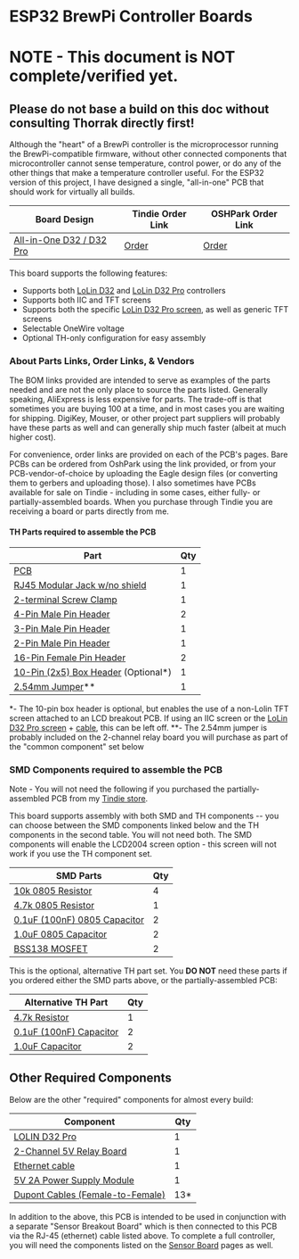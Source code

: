 ESP32 BrewPi Controller Boards
==============================

# NOTE - This document is NOT complete/verified yet. 
## Please do not base a build on this doc without consulting Thorrak directly first!


Although the "heart" of a BrewPi controller is the microprocessor running the BrewPi-compatible firmware, without other
connected components that microcontroller cannot sense temperature, control power, or do any of the other things that
make a temperature controller useful. For the ESP32 version of this project, I have designed a single, "all-in-one" PCB
that should work for virtually all builds. 


| Board Design                                              | Tindie Order Link                               | OSHPark Order Link                                     |
|-----------------------------------------------------------|-------------------------------------------------|--------------------------------------------------------|
| [All-in-One D32 / D32 Pro](D32%20Pro%20-%20-TFT%20AIO.md) | [Order](https://www.tindie.com/products/27251/) | [Order](https://oshpark.com/shared_projects/iRLM23Fa)  |


This board supports the following features:
- Supports both [LoLin D32](https://www.wemos.cc/en/latest/d32/d32.html) and [LoLin D32 Pro](https://www.wemos.cc/en/latest/d32/d32_pro.html) controllers
- Supports both IIC and TFT screens
- Supports both the specific [LoLin D32 Pro screen](https://www.aliexpress.com/item/2251832733414978.html), as well as generic TFT screens
- Selectable OneWire voltage
- Optional TH-only configuration for easy assembly


### About Parts Links, Order Links, & Vendors

The BOM links provided are intended to serve as examples of the parts needed and are not the only place to source the 
parts listed.  Generally speaking, AliExpress is less expensive for parts.  The trade-off is that sometimes you are 
buying 100 at a time, and in most cases you are waiting for shipping.  DigiKey, Mouser, or other project part suppliers 
will probably have these parts as well and can generally ship much faster (albeit at much higher cost).

For convenience, order links are provided on each of the PCB's pages. Bare PCBs can be ordered from OshPark using the
link provided, or from your PCB-vendor-of-choice by uploading the Eagle design files (or converting them to gerbers
and uploading those). I also sometimes have PCBs available for sale on Tindie - including in some cases, either fully-
or partially-assembled boards. When you purchase through Tindie you are receiving a board or parts directly from me. 

#### TH Parts required to assemble the PCB

| Part                                                                                                                                       | Qty |
|--------------------------------------------------------------------------------------------------------------------------------------------|-----|
| [PCB](https://www.tindie.com/products/27251/)                                                                                              | 1   |
| [RJ45 Modular Jack w/no shield](https://www.digikey.com/en/products/detail/stewart-connector/SS-90000-001/14548964)                        | 1   |
| [2-terminal Screw Clamp](https://www.digikey.com/en/products/detail/w%C3%BCrth-elektronik/691137710002/6644051)                            | 1   |
| [4-Pin Male Pin Header](https://www.digikey.com/en/products/detail/sullins-connector-solutions/PRPC040SAAN-RC/2775214)                     | 2   |
| [3-Pin Male Pin Header](https://www.digikey.com/en/products/detail/sullins-connector-solutions/PRPC040SAAN-RC/2775214)                     | 1   |
| [2-Pin Male Pin Header](https://www.digikey.com/en/products/detail/sullins-connector-solutions/PRPC040SAAN-RC/2775214)                     | 1   |
| [16-Pin Female Pin Header](https://www.digikey.com/en/products/detail/sullins-connector-solutions/PPTC161LFBN-RC/810154)                   | 2   |
| [10-Pin (2x5) Box Header](https://www.digikey.com/en/products/detail/amphenol-cs-commercial-products/G821EU210AGM00Y/13683147) (Optional*) | 1   |
| [2.54mm Jumper](https://www.digikey.com/en/products/detail/sullins-connector-solutions/STC02SYAN/76372)**                                  | 1   |

*- The 10-pin box header is optional, but enables the use of a non-Lolin TFT screen attached to an LCD breakout PCB. If using an IIC screen or the [LoLin D32 Pro screen](https://www.aliexpress.com/item/2251832733414978.html) + [cable](https://www.aliexpress.com/item/2251832662518722.html), this can be left off.
**- The 2.54mm jumper is probably included on the 2-channel relay board you will purchase as part of the "common component" set below


### SMD Components required to assemble the PCB

Note - You will not need the following if you purchased the partially-assembled PCB from my [Tindie store](https://www.tindie.com/products/27251/). 

This board supports assembly with both SMD and TH components -- you can choose between the SMD components linked below 
and the TH components in the second table. You will not need both. The SMD components will enable the LCD2004 screen 
option - this screen will not work if you use the TH component set. 

| SMD Parts                                                                                                                     | Qty |
|-------------------------------------------------------------------------------------------------------------------------------|-----|
| [10k 0805 Resistor](https://www.digikey.com/en/products/detail/stackpole-electronics-inc/RNCP0805FTD10K0/2240262)             | 4   |
| [4.7k 0805 Resistor](https://www.digikey.com/en/products/detail/te-connectivity-passive-product/CRGCQ0805J4K7/8576740)        | 1   |
| [0.1uF (100nF) 0805 Capacitor](https://www.digikey.com/en/products/detail/samsung-electro-mechanics/CL21B104KACNNNC/3886757)  | 2   |
| [1.0uF 0805 Capacitor](https://www.digikey.com/en/products/detail/samsung-electro-mechanics/CL21B105KAFNNNE/3886724)          | 2   |
| [BSS138 MOSFET](https://www.digikey.com/en/products/detail/onsemi/BSS138/244210)                                              | 2   |


This is the optional, alternative TH part set. You **DO NOT** need these parts if you ordered either the SMD parts above, or the partially-assembled PCB:

| Alternative TH Part                                                                                      | Qty |
|----------------------------------------------------------------------------------------------------------|-----|
| [4.7k Resistor](https://www.digikey.com/en/products/detail/stackpole-electronics-inc/CF14JT4K70/1741428) | 1   |
| [0.1uF (100nF) Capacitor](https://www.digikey.com/en/products/detail/kemet/C315C104M5U5TA/817927)        | 2   |
| [1.0uF Capacitor](https://www.digikey.com/en/products/detail/kemet/C320C105K5N5TA7301/12701373)          | 2   |


## Other Required Components

Below are the other "required" components for almost every build: 

| Component                                                                            | Qty |
|--------------------------------------------------------------------------------------|-----|
| [LOLIN D32 Pro](https://www.aliexpress.com/item/2251832696801305.html)               | 1   |
| [2-Channel 5V Relay Board](https://www.aliexpress.com/item/32997387727.html)         | 1   |
| [Ethernet cable](https://www.aliexpress.com/item/32694241950.html)                   | 1   |
| [5V 2A Power Supply Module](https://www.aliexpress.com/item/32900418425.html)        | 1   |
| [Dupont Cables (Female-to-Female)](https://www.aliexpress.com/item/33039596089.html) | 13* |

In addition to the above, this PCB is intended to be used in conjunction with a separate "Sensor Breakout Board" which 
is then connected to this PCB via the RJ-45 (ethernet) cable listed above. To complete a full controller, you will need
the components listed on the [Sensor Board](../BrewPi%20Sensor%20Boards/README.md) pages as well.
